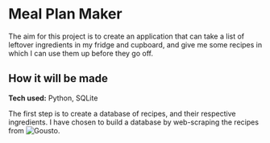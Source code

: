 # Meal Plan Maker
The aim for this project is to create an application that can take a list of leftover ingredients in my fridge and cupboard, and give me some recipes in which I can use them up before they go off.

## How it will be made

**Tech used:** Python, SQLite

The first step is to create a database of recipes, and their respective ingredients. I have chosen to build a database by web-scraping the recipes from ![Gousto](https://www.gousto.co.uk/).
